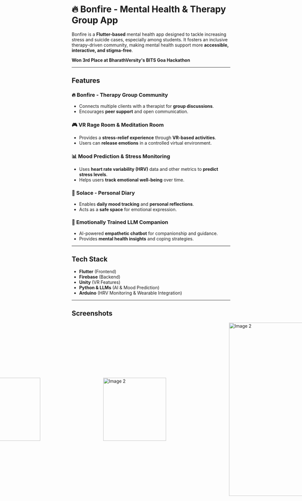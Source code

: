 # 🔥 Bonfire - Mental Health & Therapy Group App

Bonfire is a **Flutter-based** mental health app designed to tackle increasing stress and suicide cases, especially among students. It fosters an inclusive therapy-driven community, making mental health support more **accessible, interactive, and stigma-free**.

 **Won 3rd Place at BharathVersity's BITS Goa Hackathon**

---

##  Features

### 🔥 Bonfire - Therapy Group Community
- Connects multiple clients with a therapist for **group discussions**.
- Encourages **peer support** and open communication.

### 🎮 VR Rage Room & Meditation Room
- Provides a **stress-relief experience** through **VR-based activities**.
- Users can **release emotions** in a controlled virtual environment.

### 📊 Mood Prediction & Stress Monitoring
- Uses **heart rate variability (HRV)** data and other metrics to **predict stress levels**.
- Helps users **track emotional well-being** over time.

### 📝 Solace - Personal Diary
- Enables **daily mood tracking** and **personal reflections**.
- Acts as a **safe space** for emotional expression.

### 💬 Emotionally Trained LLM Companion
- AI-powered **empathetic chatbot** for companionship and guidance.
- Provides **mental health insights** and coping strategies.

---

## Tech Stack
- **Flutter** (Frontend)
- **Firebase** (Backend)
- **Unity** (VR Features)
- **Python & LLMs** (AI & Mood Prediction)
- **Arduino** (HRV Monitoring & Wearable Integration)

---

## Screenshots
<div style="display: flex; justify-content: center;align-items: center;">
    <img src="https://github.com/user-attachments/assets/e5f6150d-7ce1-40af-82bf-a292c09b5c12" alt="Image 2" width="200" style="padding-right: 200px;" />
    <img src="https://github.com/user-attachments/assets/25d17c55-91ad-468b-a594-24108ee9a1b6" alt="Image 2" width="200" style="padding-right: 200px;" />
    <img src="https://github.com/user-attachments/assets/7f268471-f987-4bb4-9af5-687469ea86c8" alt="Image 2" width="200" style="padding-right: 200px;" />
    <img src="https://github.com/user-attachments/assets/848c94b4-0c27-4542-a86f-ab830d49adef" alt="Image 2" width="200" style="padding-right: 200px;" />
  <br><br>
    <img src="https://github.com/user-attachments/assets/a56682bc-fa5d-4cb5-acf8-8dc14f48adf0" alt="Image 2" width="550" style="padding-right: 200px;" />
    <img src="https://github.com/user-attachments/assets/aeab2b1b-da08-45df-85c2-4c7c4f5fa7d5" alt="Image 2" width="200" style="padding-right: 200px;" />
</div>

